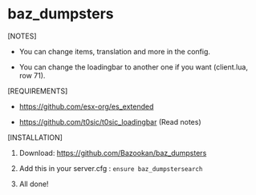 # baz_dumpsters

[NOTES]

* You can change items, translation and more in the config.

* You can change the loadingbar to another one if you want (client.lua, row 71).

[REQUIREMENTS]
  
* https://github.com/esx-org/es_extended

* https://github.com/t0sic/t0sic_loadingbar (Read notes)

[INSTALLATION]

1) Download: https://github.com/Bazookan/baz_dumpsters

2) Add this in your server.cfg :
``ensure baz_dumpstersearch``

3) All done!
